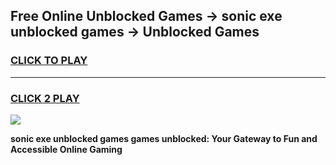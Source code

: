 
## Free Online Unblocked Games → sonic exe unblocked games → Unblocked Games
<h3>
<a href="https://premium.freeplayer.one?title=sonic_exe_unblocked_games&ref=21F">CLICK TO PLAY</a></h3>
<hr>

<h3>
<a href="https://premium.freeplayer.one?title=sonic_exe_unblocked_games&ref=21F">CLICK 2 PLAY</a>
  
</h3>

<a href="https://premium.freeplayer.one?title=sonic_exe_unblocked_games&ref=21F/"><img src="https://clearcache.store/games.png"></a>


**sonic exe unblocked games games unblocked: Your Gateway to Fun and Accessible Online Gaming**

